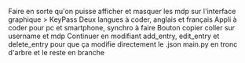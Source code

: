 Faire en sorte qu'on puisse afficher et masquer les mdp sur l'interface graphique > KeyPass
Deux langues à coder, anglais et français
Appli à coder pour pc et smartphone, synchro à faire
Bouton copier coller sur username et mdp
Continuer en modifiant add_entry, edit_entry et delete_entry pour que ça modifie directement le .json
main.py en tronc d'arbre et le reste en branche